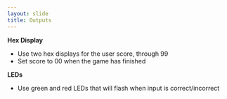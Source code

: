 ```yaml
--- 
layout: slide 
title: Outputs 
--- 
```


**Hex Display** 
- Use two hex displays for the user score, through 99 
- Set score to 00 when the game has finished 

**LEDs** 
- Use green and red LEDs that will flash when input is correct/incorrect
